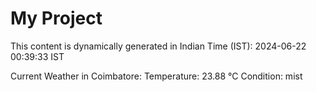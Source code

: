 # My Project

This content is dynamically generated in Indian Time (IST): 2024-06-22 00:39:33 IST


Current Weather in Coimbatore:
Temperature: 23.88 °C
Condition: mist
